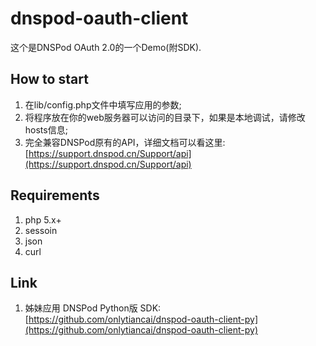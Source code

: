 dnspod-oauth-client
===================
这个是DNSPod OAuth 2.0的一个Demo(附SDK).

## How to start
1. 在lib/config.php文件中填写应用的参数;
2. 将程序放在你的web服务器可以访问的目录下，如果是本地调试，请修改hosts信息;
3. 完全兼容DNSPod原有的API，详细文档可以看这里:[https://support.dnspod.cn/Support/api](https://support.dnspod.cn/Support/api)

## Requirements
1. php 5.x+
2. sessoin
3. json
4. curl

## Link
1. 姊妹应用 DNSPod Python版 SDK: [https://github.com/onlytiancai/dnspod-oauth-client-py](https://github.com/onlytiancai/dnspod-oauth-client-py)

